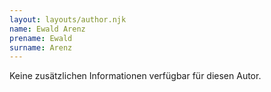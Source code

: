 ```yaml
---
layout: layouts/author.njk
name: Ewald Arenz
prename: Ewald
surname: Arenz
---
```

Keine zusätzlichen Informationen verfügbar für diesen Autor.
